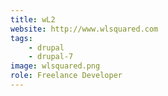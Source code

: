 ```yaml
---
title: wL2
website: http://www.wlsquared.com
tags:
    - drupal
    - drupal-7
image: wlsquared.png
role: Freelance Developer
---
```

